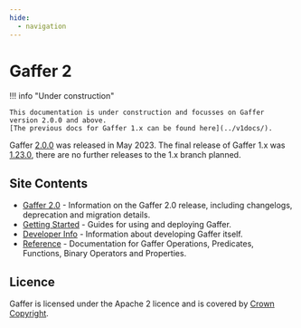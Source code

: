 ```yaml
---
hide:
  - navigation
---
```


Gaffer 2
========

!!! info "Under construction"

    This documentation is under construction and focusses on Gaffer version 2.0.0 and above.
    [The previous docs for Gaffer 1.x can be found here](../v1docs/).

Gaffer [2.0.0](https://github.com/gchq/Gaffer/releases/tag/gaffer2-2.0.0) was released in May 2023. The final release of Gaffer 1.x was [1.23.0](https://github.com/gchq/Gaffer/releases/tag/gaffer2-1.23.0), there are no further releases to the 1.x branch planned.

Site Contents
-------------

- [Gaffer 2.0](gaffer2.0/changelist/) - Information on the Gaffer 2.0 release, including changelogs, deprecation and migration details.
- [Getting Started](getting-started/quickstart/) - Guides for using and deploying Gaffer.
- [Developer Info](dev/development/) - Information about developing Gaffer itself.
- [Reference](reference/intro/) - Documentation for Gaffer Operations, Predicates, Functions, Binary Operators and Properties.

Licence
-------

Gaffer is licensed under the Apache 2 licence and is covered by [Crown Copyright](https://www.nationalarchives.gov.uk/information-management/re-using-public-sector-information/uk-government-licensing-framework/crown-copyright/).

